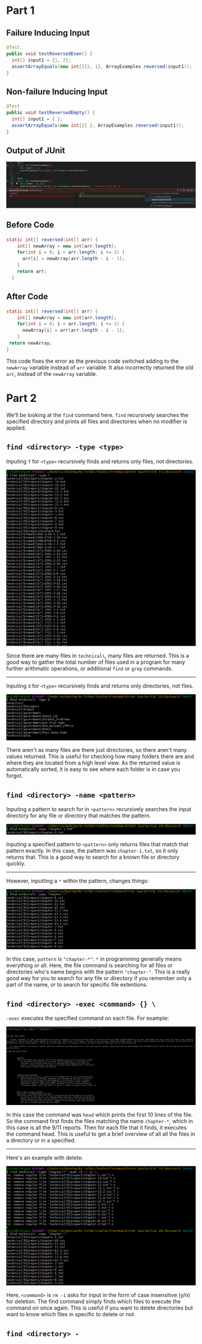 # Part 1

## Failure Inducing Input

```java
@Test
public void testReversedEven() {
  int[] input1 = {1, 2};
  assertArrayEquals(new int[]{2, 1}, ArrayExamples.reversed(input1));
}
```

## Non-failure Inducing Input

```java
@Test
public void testReversedEmpty() {
  int[] input1 = { };
  assertArrayEquals(new int[]{ }, ArrayExamples.reversed(input1));
}
```

## Output of JUnit

![image](Screenshot2024-02-12152535.png)

## Before Code

```java
static int[] reversed(int[] arr) {
    int[] newArray = new int[arr.length];
    for(int i = 0; i < arr.length; i += 1) {
      arr[i] = newArray[arr.length - i - 1];
    }
    return arr;
  }
```

## After Code

```java
static int[] reversed(int[] arr) {
    int[] newArray = new int[arr.length];
    for(int i = 0; i < arr.length; i += 1) {
      newArray[i] = arr[arr.length - i - 1];
    }
 return newArray;
}
```

This code fixes the error as the previous code switched adding to the `newArray` variable instead of `arr` variable. It also incorrectly returned the old `arr`, instead of the `newArray` variable.

# Part 2

We'll be looking at the `find` command here. `find` recursively searches the specified directory and prints all files and directories when no modifier is applied.

## `find <directory> -type <type>` 

Inputing `f` for `<type>` recursively finds and returns only files, not directories.

![image](Screenshot2024-02-13181443.png)

Since there are many files in `technical\`, many files are returned. This is a good way to gather the total number of files used in a program for many further arithmatic operations, or additional `find` or `grep` commands.

---

Inputing `d` for `<type>` recursively finds and returns only directories, not files.

![image](Screenshot2024-02-13182154.png)

There aren't as many files are there just directories, so there aren't many values returned. This is useful for checking how many folders there are and where they are located from a high level view. As the returned value is automatically sorted, it is easy to see where each folder is in case you forgot.

## `find <directory> -name <pattern>`

Inputing a pattern to search for in `<pattern>` recursively searches the input directory for any file or directory that matches the pattern.

![image](Screenshot2024-02-13182731.png)

Inputing a specified pattern to `<pattern>` only returns files that match that pattern exactly. In this case, the pattern was `chapter-1.txt`, so it only returns that. This is a good way to search for a known file or directory quickly.

---

However, inputting a `*` within the pattern, changes things:

![image](Screenshot2024-02-13183658.png)

In this case, `pattern` is `"chapter-*"`. `*` in programming generally means everything or all. Here, the file command is searching for all files or directories who's name begins with the pattern `"chapter-"`. This is a really good way for you to search for any file or directory if you remember only a part of the name, or to search for specific file extentions.

## `find <directory> -exec <command> {} \`

`-exec` executes the specified command on each file. For example:

![alt text](image.png)

In this case the command was `head` which prints the first 10 lines of the file. So the command first finds the files matching the name `chapter-*`, which in this case is all the 9/11 reports. Then for each file that it finds, it executes the command head. This is useful to get a brief overview of all all the files in a directory or in a specified.

---

Here's an example with delete:

![alt text](image-1.png)

Here, `<command>` is `rm -i` asks for input in the form of case insensitive (y/n) for deletion. The find command simply finds which files to execute the command on once again. This is useful if you want to delete directories but want to know which files in specific to delete or not. 

## `find <directory> -`